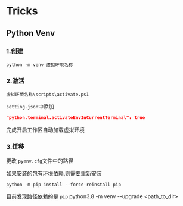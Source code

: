 # Tricks

## Python Venv

### 1.创建

```
python -m venv 虚拟环境名称
```

### 2.激活

```
虚拟环境名称\scripts\activate.ps1
```

`setting.json`中添加

```json
"python.terminal.activateEnvInCurrentTerminal": true
```

完成开启工作区自动加载虚拟环境

### 3.迁移

更改 `pyenv.cfg`文件中的路径

如果安装的包有环境依赖,则需要重新安装

```
python -m pip install --force-reinstall pip
```

目前发现路径依赖的是 `pip`
python3.8 -m venv --upgrade <path_to_dir>
